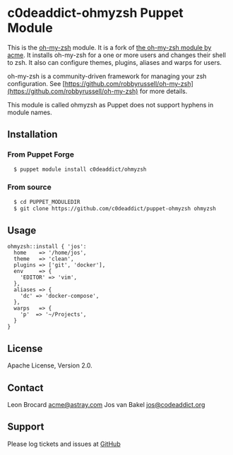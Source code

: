 # c0deaddict-ohmyzsh Puppet Module

This is the [oh-my-zsh](https://github.com/robbyrussell/oh-my-zsh) module. It is a fork of [the oh-my-zsh module by acme](https://github.com/acme/puppet-acme-oh-my-zsh). It installs oh-my-zsh for a one or more users and changes their shell to zsh. It also can configure themes, plugins, aliases and warps for users.

oh-my-zsh is a community-driven framework for managing your zsh configuration. See [https://github.com/robbyrussell/oh-my-zsh](https://github.com/robbyrussell/oh-my-zsh) for more details.

This module is called ohmyzsh as Puppet does not support hyphens in module names.

## Installation

### From Puppet Forge

```bash
  $ puppet module install c0deaddict/ohmyzsh
```

### From source

```bash
  $ cd PUPPET_MODULEDIR
  $ git clone https://github.com/c0deaddict/puppet-ohmyzsh ohmyzsh
```

## Usage

```
ohmyzsh::install { 'jos':
  home    => '/home/jos',
  theme   => 'clean',
  plugins => ['git', 'docker'],
  env     => {
    'EDITOR' => 'vim',
  },
  aliases => {
    'dc' => 'docker-compose',
  },
  warps   => {
    'p'  => '~/Projects',
  }
}
```

License
-------

Apache License, Version 2.0.


Contact
-------

Leon Brocard acme@astray.com
Jos van Bakel jos@codeaddict.org

Support
-------

Please log tickets and issues at [GitHub](https://github.com/c0deaddict/puppet-ohmyzsh)
